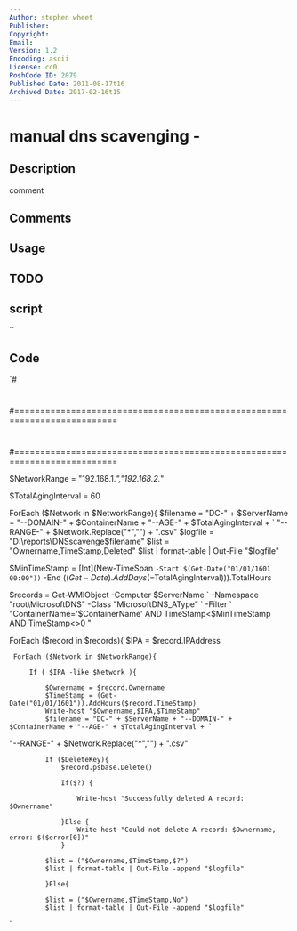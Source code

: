 ```yaml
---
Author: stephen wheet
Publisher: 
Copyright: 
Email: 
Version: 1.2
Encoding: ascii
License: cc0
PoshCode ID: 2079
Published Date: 2011-08-17t16
Archived Date: 2017-02-16t15
---
```


# manual dns scavenging - 

## Description

comment

## Comments



## Usage



## TODO



## script

``

## Code

`#
 #
 #==========================================================================
 #
 #
 #
 #
 #
 #==========================================================================
     
 $NetworkRange = "192.168.1.*","192.168.2.*"
 
 $TotalAgingInterval = 60
 
 
 ForEach ($Network in $NetworkRange){
     $filename = "DC-" + $ServerName + "--DOMAIN-" + $ContainerName + "--AGE-" + $TotalAgingInterval + `
 "--RANGE-" + $Network.Replace("*","") + ".csv"
     $logfile = "D:\reports\DNSscavenge\$filename"
     $list = "Ownername,TimeStamp,Deleted"
     $list | format-table | Out-File "$logfile"
 
 $MinTimeStamp = [Int](New-TimeSpan `
   -Start $(Get-Date("01/01/1601 00:00")) `
   -End $((Get-Date).AddDays(-$TotalAgingInterval))).TotalHours
 
 $records = Get-WMIObject -Computer $ServerName `
   -Namespace "root\MicrosoftDNS" -Class "MicrosoftDNS_AType" `
   -Filter `
   "ContainerName='$ContainerName' AND TimeStamp<$MinTimeStamp AND TimeStamp<>0 " 
 
 ForEach ($record in $records){
     $IPA = $record.IPAddress
     
     ForEach ($Network in $NetworkRange){
         
         If ( $IPA -like $Network ){
         
             $Ownername = $record.Ownername
             $TimeStamp = (Get-Date("01/01/1601")).AddHours($record.TimeStamp)
             Write-host "$Ownername,$IPA,$TimeStamp"
             $filename = "DC-" + $ServerName + "--DOMAIN-" + $ContainerName + "--AGE-" + $TotalAgingInterval + `
 "--RANGE-" + $Network.Replace("*","") + ".csv"
          
             If ($DeleteKey){
                 $record.psbase.Delete()
                 
                 If($?) { 
                     
                     Write-host "Successfully deleted A record: $Ownername"
                                
                 }Else { 
                     Write-host "Could not delete A record: $Ownername, error: $($error[0])"
                 }
             
             $list = ("$Ownername,$TimeStamp,$?")
             $list | format-table | Out-File -append "$logfile"
         
             }Else{
         
             $list = ("$Ownername,$TimeStamp,No")
             $list | format-table | Out-File -append "$logfile" 
                
`

